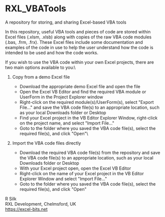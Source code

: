 # RXL_VBATools
A repository for storing, and sharing Excel-based VBA tools

In this repository, useful VBA tools and pieces of code are stored within Excel files (.xlsm, .xlsb) along with copies of the raw VBA code modules (.bas, .frm, .frx). These Excel files include some documentation and examples of the code in use to help the user understand how the code is intended to be used and how the code works.

If you wish to use the VBA code within your own Excel projects, there are two main options available to you:\
1. Copy from a demo Excel file
   * Download the appropriate demo Excel file and open the file
   * Open the Excel VB Editor and find the required VBA module or UserForm in the Project Explorer window
   * Right-click on the required module(s)/UserForm(s), select "Export File..." and save the VBA code file(s) to an appropriate location, such as your local Downloads folder or Desktop
   * Find your Excel project in the VB Editor Explorer Window, right-click on the project name, and select "Import File..."
   * Goto to the folder where you saved the VBA code file(s), select the required file(s), and click "Open"\

2. Import the VBA code files directly
   * Download the required VBA code file(s) from the repository and save the VBA code file(s) to an appropriate location, such as your local Downloads folder or Desktop
   * With your Excel project open, open the Excel VB Editor
   * Right-click on the name of your Excel project in the VB Editor Explorer Window and select "Import File..."
   * Goto to the folder where you saved the VBA code file(s), select the required file(s), and click "Open"



R Silk\
RXL Development, Chelmsford, UK\
https://excel-bits.net
